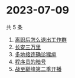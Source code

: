 # 2023-07-09

共 5 条

<!-- BEGIN -->
<!-- 最后更新时间 Sun Jul 09 2023 15:07:08 GMT+0800 (China Standard Time) -->

1. [离职后怎么退出工作群](https://www.zhihu.com/search?q=离职后怎么退出工作群)
1. [长安三万里](https://www.zhihu.com/search?q=长安三万里)
1. [多地接连确诊猴痘](https://www.zhihu.com/search?q=多地接连确诊猴痘)
1. [程序员的暗号](https://www.zhihu.com/search?q=程序员的暗号)
1. [战至巅峰第二季开播](https://www.zhihu.com/search?q=战至巅峰第二季开播)

<!-- END -->
